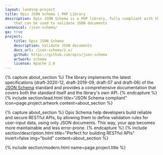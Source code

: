 ```yaml
---
layout: landing-project
title: Opis JSON Schema | PHP Library
description: Opis JSON Schema is a PHP library, fully compliant with the latest JSON Schema specification
    that can be used to validate JSON documents
canonical: /json-schema/
ga: true
project:
    title: Opis JSON Schema
    description: Validate JSON documents
    docs_url: /json-schema/2.x/
    github: https://github.com/opis/json-schema
    artwork: schema
    license: Apache 2.0
---
```

{% capture about_section %}
The library implements the latest specifications (draft-2020-12, draft-2019-09, draft-07 and draft-06)
of the <a href="http://json-schema.org/" target="_blank">JSON Schema</a> standard and provides a comprehensive documentation
that covers both the standard itself and the library's own API.
{% endcapture %}
{% include section/lead.html
title="JSON Schema compliant"
icon=page.project.artwork
content=about_section %}

{% capture about_section %}
Opis Schema help developers build reliable and secure RESTful APIs,
by allowing them to define validation rules for user-input data, using only JSON documents.
This way, your app becomes more maintainable and less error-prone.
{% endcapture %}
{% include section/description.html
title="Perfect for building RESTful APIs"
invert=false
img="build"
content=about_section %}

{% include section/modern.html name=page.project.title %}